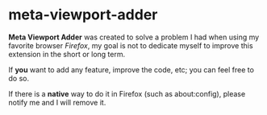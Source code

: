 # meta-viewport-adder
**Meta Viewport Adder** was created to solve a problem I had when using my favorite browser *Firefox*, my goal is not to dedicate myself to improve this extension in the short or long term.

If **you** want to add any feature, improve the code, etc; you can feel free to do so.

If there is a **native** way to do it in Firefox (such as about:config), please notify me and I will remove it.
